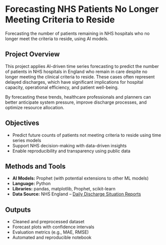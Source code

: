 # Forecasting NHS Patients No Longer Meeting Criteria to Reside

Forecasting the number of patients remaining in NHS hospitals who no longer meet the criteria to reside, using AI models.

## Project Overview

This project applies AI-driven time series forecasting to predict the number of patients in NHS hospitals in England who remain in care despite no longer meeting the clinical criteria to reside. These cases often represent delayed discharges, which have significant implications for hospital capacity, operational efficiency, and patient well-being.

By forecasting these trends, healthcare professionals and planners can better anticipate system pressure, improve discharge processes, and optimize resource allocation.

## Objectives

- Predict future counts of patients not meeting criteria to reside using time series models
- Support NHS decision-making with data-driven insights
- Enable reproducibility and transparency using public data

## Methods and Tools

- **AI Models:** Prophet (with potential extensions to other ML models)
- **Language:** Python
- **Libraries:** pandas, matplotlib, Prophet, scikit-learn
- **Data Source:** NHS England – [Daily Discharge Situation Reports](https://www.england.nhs.uk/statistics/statistical-work-areas/discharge-delays/)

## Outputs

- Cleaned and preprocessed dataset
- Forecast plots with confidence intervals
- Evaluation metrics (e.g., MAE, RMSE)
- Automated and reproducible notebook


